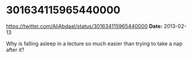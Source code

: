 # 301634115965440000
https://twitter.com/AliAbdaal/status/301634115965440000
**Date:** 2013-02-13

Why is falling asleep in a lecture so much easier than trying to take a nap after it?
